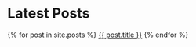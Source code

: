 # Latest Posts

{% for post in site.posts %}
[{{ post.title }}]({{site.baseurl}}{{post.url}})
{% endfor %}
